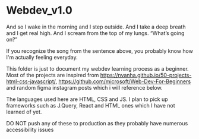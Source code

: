 # Webdev_v1.0

And so I wake in the morning and I step outside. And I take a deep breath and I get real high. And I scream from the top of my lungs. “What’s going on?”

If you recognize the song from the sentence above, you probably know how I'm actually feeling everyday.

This folder is just to document my webdev learning process as a beginner. Most of the projects are inspired from https://nvanha.github.io/50-projects-html-css-javascript/, https://github.com/microsoft/Web-Dev-For-Beginners and random figma instagram posts which i will reference below.

The languages used here are HTML, CSS and JS. I plan to pick up frameworks such as J.Query, React and HTML ones which I have not learned of yet.

DO NOT push any of these to production as they probably have numerous accessibility issues

